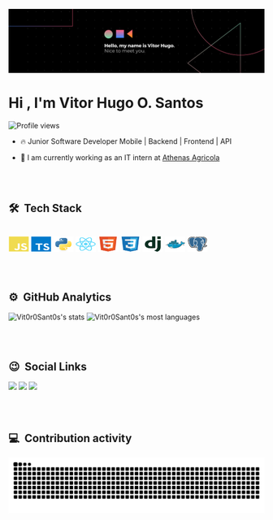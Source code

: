 ![banner](assets/banner.png)
<h1 align="left">Hi , I'm Vitor Hugo O. Santos</h1>
<p align="left"> <img src="https://komarev.com/ghpvc/?username=Vit0r0Sant0s&color=yellow" alt="Profile views" /> </p>

- 🔥 Junior Software Developer Mobile | Backend | Frontend | API 

- 🔭 I am currently working as an IT intern at [Athenas Agricola](https://athenasagricola.com.br/)

<!-- - 👨‍💻 All of my projects are available in my [Portfolio](https://vitor0sant0s.vercel.app) -->

<br><br>

## 🛠 &nbsp;Tech Stack

<div style="display: inline_block"><br>
  <img align="center" alt="Js" height="30" width="40" src="https://raw.githubusercontent.com/devicons/devicon/master/icons/javascript/javascript-plain.svg">
  <img align="center" alt="Ts" height="30" width="40" src="https://raw.githubusercontent.com/devicons/devicon/master/icons/typescript/typescript-plain.svg">
  <img align="center" alt="Python" height="30" width="40" src="https://raw.githubusercontent.com/devicons/devicon/master/icons/python/python-original.svg">
  <img align="center" alt="React and React Native" height="30" width="40" src="https://raw.githubusercontent.com/devicons/devicon/master/icons/react/react-original.svg">
  <img align="center" alt="HTML" height="30" width="40" src="https://raw.githubusercontent.com/devicons/devicon/master/icons/html5/html5-original.svg">
  <img align="center" alt="CSS" height="30" width="40" src="https://raw.githubusercontent.com/devicons/devicon/master/icons/css3/css3-original.svg">
  <img align="center" alt="Django" height="30" width="40" src="https://github.com/devicons/devicon/blob/master/icons/django/django-plain.svg">
  <img align="center" alt="Docker" height="30" width="40" src="https://github.com/devicons/devicon/blob/master/icons/docker/docker-original.svg">
  <img align="center" alt="PostgreSQL" height="30" width="40" src="https://github.com/devicons/devicon/blob/master/icons/postgresql/postgresql-original.svg">
</div>

<br><br>

## ⚙️ &nbsp;GitHub Analytics

<p align="start">
<img height="200em" src="https://github-readme-stats.vercel.app/api?username=Vitor0Sant0s&show_icons=true&theme=tokyonight" alt="Vit0r0Sant0s's stats"/>
<img height="200em" src="https://github-readme-stats.vercel.app/api/top-langs/?username=Vitor0Sant0s&layout=compact&theme=tokyonight" alt="Vit0r0Sant0s's most languages"/>
</p>

<br><br>

## 😉 &nbsp;Social Links

<div> 
  <a href="https://instagram.com/hugo_mos" target="_blank"><img src="https://img.shields.io/badge/-Instagram-%23E4405F?style=for-the-badge&logo=instagram&logoColor=white" target="_blank"></a>
  <a href = "mailto:vitor_osantos@hotmail.com"><img src="https://img.shields.io/badge/-Outlook-%23333?style=for-the-badge&logo=outlook&logoColor=white" target="_blank"></a>
  <a href="https://www.linkedin.com/in/hugomos" target="_blank"><img src="https://img.shields.io/badge/-LinkedIn-%230077B5?style=for-the-badge&logo=linkedin&logoColor=white" target="_blank"></a> 
</div>

<br><br>

## 💻 &nbsp;Contribution activity

![Snake animation](https://github.com/Vitor0Sant0s/Vitor0Sant0s/blob/output/github-contribution-grid-snake.svg)
